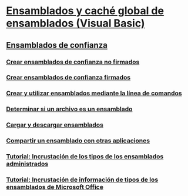 # [Ensamblados y caché global de ensamblados (Visual Basic)](index.md)
## [Ensamblados de confianza](friend-assemblies.md)
### [Crear ensamblados de confianza no firmados](how-to-create-unsigned-friend-assemblies.md)
### [Crear ensamblados de confianza firmados](how-to-create-signed-friend-assemblies.md)
### [Crear y utilizar ensamblados mediante la línea de comandos](how-to-create-and-use-assemblies-using-the-command-line.md)
### [Determinar si un archivo es un ensamblado](how-to-determine-if-a-file-is-an-assembly.md)
### [Cargar y descargar ensamblados](how-to-load-and-unload-assemblies.md)
### [Compartir un ensamblado con otras aplicaciones](how-to-share-an-assembly-with-other-applications.md)
### [Tutorial: Incrustación de los tipos de los ensamblados administrados](walkthrough-embedding-types-from-managed-assemblies-in-vs.md)
### [Tutorial: Incrustación de información de tipos de los ensamblados de Microsoft Office](walkthrough-embedding-type-information-from-microsoft-office-assemblies-in-vs.md)
